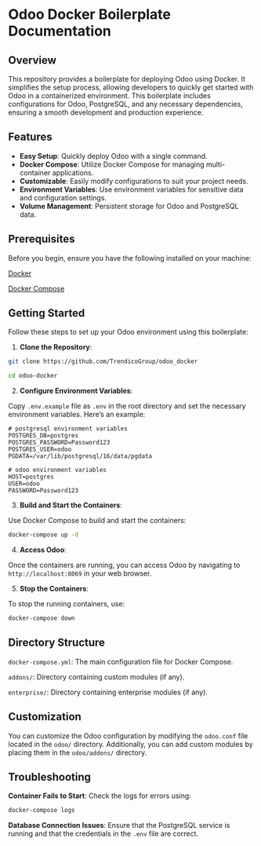 # Odoo Docker Boilerplate Documentation

## Overview

This repository provides a boilerplate for deploying Odoo using Docker. It simplifies the setup process, allowing developers to quickly get started with Odoo in a containerized environment. This boilerplate includes configurations for Odoo, PostgreSQL, and any necessary dependencies, ensuring a smooth development and production experience.

## Features

- **Easy Setup**: Quickly deploy Odoo with a single command.
- **Docker Compose**: Utilize Docker Compose for managing multi-container applications.
- **Customizable**: Easily modify configurations to suit your project needs.
- **Environment Variables**: Use environment variables for sensitive data and configuration settings.
- **Volume Management**: Persistent storage for Odoo and PostgreSQL data.
## Prerequisites

Before you begin, ensure you have the following installed on your machine:

[Docker](https://www.docker.com/get-started)

[Docker Compose](https://docs.docker.com/compose/install/)
## Getting Started

Follow these steps to set up your Odoo environment using this boilerplate:

1. **Clone the Repository**:

```bash
git clone https://github.com/TrendicoGroup/odoo_docker

cd odoo-docker
```

2. **Configure Environment Variables**:

Copy `.env.example` file as `.env` in the root directory and set the necessary environment variables. Here’s an example:

```env
# postgresql environment variables
POSTGRES_DB=postgres
POSTGRES_PASSWORD=Password123
POSTGRES_USER=odoo
PGDATA=/var/lib/postgresql/16/data/pgdata

# odoo environment variables
HOST=postgres
USER=odoo
PASSWORD=Password123
```

3. **Build and Start the Containers**:

Use Docker Compose to build and start the containers:

```bash
docker-compose up -d
```

4. **Access Odoo**:

Once the containers are running, you can access Odoo by navigating to `http://localhost:8069` in your web browser.

5. **Stop the Containers**:

To stop the running containers, use:

```bash
docker-compose down
```

## Directory Structure

`docker-compose.yml`: The main configuration file for Docker Compose.

`addons/`: Directory containing custom modules (if any).

`enterprise/`: Directory containing enterprise modules (if any).

## Customization

You can customize the Odoo configuration by modifying the `odoo.conf` file located in the `odoo/` directory. Additionally, you can add custom modules by placing them in the `odoo/addons/` directory.

## Troubleshooting

**Container Fails to Start**: Check the logs for errors using:
```bash
docker-compose logs
```

**Database Connection Issues**: Ensure that the PostgreSQL service is running and that the credentials in the `.env` file are correct.
